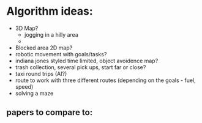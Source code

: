 # Algorithm ideas: 
- 3D Map?
   - jogging in a hilly area
   - 
- Blocked area 2D map?
- robotic movement with goals/tasks?
- indiana jones styled time limited, object avoidence map?
- trash collection, several pick ups, start far or close?
- taxi round trips (AI?)
- route to work with three different routes (depending on the goals - fuel, speed)
- solving a maze

## papers to compare to:

